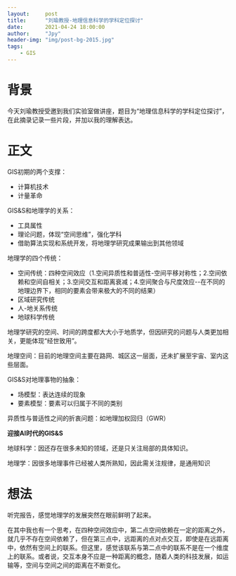```yaml
---
layout:     post
title:      "刘瑜教授-地理信息科学的学科定位探讨"
date:       2021-04-24 18:00:00
author:     "Jpy"
header-img: "img/post-bg-2015.jpg"
tags:
    - GIS
---
```


# 背景

今天刘瑜教授受邀到我们实验室做讲座，题目为“地理信息科学的学科定位探讨”，在此摘录记录一些片段，并加以我的理解表达。

# 正文

GIS初期的两个支撑：

* 计算机技术
* 计量革命

GIS&S和地理学的关系：

* 工具属性
* 理论问题，体现“空间思维”，强化学科
* 借助算法实现和系统开发，将地理学研究成果输出到其他领域

地理学的四个传统：

* 空间传统：四种空间效应（1.空间异质性和普适性-空间平移对称性；2.空间依赖和空间自相关；3.空间交互和距离衰减；4.空间聚合与尺度效应--在不同的地理边界下，相同的要素会带来极大的不同的结果）
* 区域研究传统
* 人-地关系传统
* 地球科学传统

地理学研究的空间、时间的跨度都大大小于地质学，但因研究的问题与人类更加相关，更能体现“经世致用”。

地理空间：目前的地理空间主要在路网、城区这一层面，还未扩展至宇宙、室内这些层面。

GIS&S对地理事物的抽象：

* 场模型：表达连续的现象
* 要素模型：要素可以归属于不同的类别

异质性与普适性之间的折衷问题：如地理加权回归（GWR）

**迎接AI时代的GIS&S**

地球科学：因还存在很多未知的领域，还是只关注局部的具体知识。

地理学：因很多地理事件已经被人类所熟知，因此需关注规律，是通用知识

# 想法

听完报告，感觉地理学的发展突然在眼前鲜明了起来。

在其中我也有一个思考，在四种空间效应中，第二点空间依赖在一定的距离之外，就几乎不存在空间依赖了，但在第三点中，远距离的点对点交互，即使是在远距离中，依然有空间上的联系。但这里，感觉该联系与第二点中的联系不是在一个维度上的联系。或者说，交互本身不应是一种距离的概念，随着人类的科技发展，如运输等，空间与空间之间的距离在不断变化。